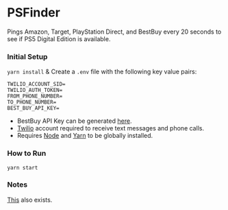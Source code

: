 # PSFinder
Pings Amazon, Target, PlayStation Direct, and BestBuy every 20 seconds to see if PS5 Digital Edition is available.

### Initial Setup
```yarn install```
&
Create a `.env` file with the following key value pairs:

```
TWILIO_ACCOUNT_SID=
TWILIO_AUTH_TOKEN=
FROM_PHONE_NUMBER=
TO_PHONE_NUMBER=
BEST_BUY_API_KEY=
```

- BestBuy API Key can be generated [here](https://developer.bestbuy.com/).
- [Twilio](https://www.twilio.com/) account required to receive text messages and phone calls.
- Requires [Node](https://nodejs.org/en/download/) and [Yarn](https://classic.yarnpkg.com/en/docs/install/) to be globally installed.

### How to Run
```yarn start```


### Notes
[This](https://www.zoolert.com/videogames/consoles/playstation5/) also exists.
